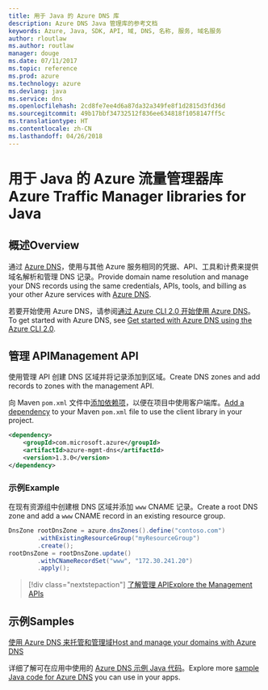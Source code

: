 ```yaml
---
title: 用于 Java 的 Azure DNS 库
description: Azure DNS Java 管理库的参考文档
keywords: Azure, Java, SDK, API, 域, DNS, 名称, 服务, 域名服务
author: rloutlaw
ms.author: routlaw
manager: douge
ms.date: 07/11/2017
ms.topic: reference
ms.prod: azure
ms.technology: azure
ms.devlang: java
ms.service: dns
ms.openlocfilehash: 2cd8fe7ee4d6a87da32a349fe8f1d2815d3fd36d
ms.sourcegitcommit: 49b17bbf34732512f836ee634818f1058147ff5c
ms.translationtype: HT
ms.contentlocale: zh-CN
ms.lasthandoff: 04/26/2018
---
```

# <a name="azure-traffic-manager-libraries-for-java"></a><span data-ttu-id="2b76c-104">用于 Java 的 Azure 流量管理器库</span><span class="sxs-lookup"><span data-stu-id="2b76c-104">Azure Traffic Manager libraries for Java</span></span>

## <a name="overview"></a><span data-ttu-id="2b76c-105">概述</span><span class="sxs-lookup"><span data-stu-id="2b76c-105">Overview</span></span>

<span data-ttu-id="2b76c-106">通过 [Azure DNS](/azure/dns/dns-overview)，使用与其他 Azure 服务相同的凭据、API、工具和计费来提供域名解析和管理 DNS 记录。</span><span class="sxs-lookup"><span data-stu-id="2b76c-106">Provide domain name resolution and manage your DNS records using the same credentials, APIs, tools, and billing as your other Azure services with [Azure DNS](/azure/dns/dns-overview).</span></span>

<span data-ttu-id="2b76c-107">若要开始使用 Azure DNS，请参阅[通过 Azure CLI 2.0 开始使用 Azure DNS](/azure/dns/dns-getstarted-cli)。</span><span class="sxs-lookup"><span data-stu-id="2b76c-107">To get started with Azure DNS, see [Get started with Azure DNS using the Azure CLI 2.0](/azure/dns/dns-getstarted-cli).</span></span>

## <a name="management-api"></a><span data-ttu-id="2b76c-108">管理 API</span><span class="sxs-lookup"><span data-stu-id="2b76c-108">Management API</span></span>

<span data-ttu-id="2b76c-109">使用管理 API 创建 DNS 区域并将记录添加到区域。</span><span class="sxs-lookup"><span data-stu-id="2b76c-109">Create DNS zones and add records to zones with the management API.</span></span>

<span data-ttu-id="2b76c-110">向 Maven `pom.xml` 文件中[添加依赖项](https://maven.apache.org/guides/getting-started/index.html#How_do_I_use_external_dependencies)，以便在项目中使用客户端库。</span><span class="sxs-lookup"><span data-stu-id="2b76c-110">[Add a dependency](https://maven.apache.org/guides/getting-started/index.html#How_do_I_use_external_dependencies) to your Maven `pom.xml` file to use the client library in your project.</span></span>

```XML
<dependency>
    <groupId>com.microsoft.azure</groupId>
    <artifactId>azure-mgmt-dns</artifactId>
    <version>1.3.0</version>
</dependency>
```   

### <a name="example"></a><span data-ttu-id="2b76c-111">示例</span><span class="sxs-lookup"><span data-stu-id="2b76c-111">Example</span></span>

<span data-ttu-id="2b76c-112">在现有资源组中创建根 DNS 区域并添加 `www` CNAME 记录。</span><span class="sxs-lookup"><span data-stu-id="2b76c-112">Create a root DNS zone and add a `www` CNAME record in an existing resource group.</span></span>

```java
DnsZone rootDnsZone = azure.dnsZones().define("contoso.com")
        .withExistingResourceGroup("myResourceGroup")
        .create();
rootDnsZone = rootDnsZone.update()
        .withCNameRecordSet("www", "172.30.241.20")
        .apply();
```

> [!div class="nextstepaction"]
> [<span data-ttu-id="2b76c-113">了解管理 API</span><span class="sxs-lookup"><span data-stu-id="2b76c-113">Explore the Management APIs</span></span>](/java/api/overview/azure/dns/management)

## <a name="samples"></a><span data-ttu-id="2b76c-114">示例</span><span class="sxs-lookup"><span data-stu-id="2b76c-114">Samples</span></span>

[<span data-ttu-id="2b76c-115">使用 Azure DNS 来托管和管理域</span><span class="sxs-lookup"><span data-stu-id="2b76c-115">Host and manage your domains with Azure DNS</span></span>](https://github.com/Azure-Samples/dns-java-host-and-manage-your-domains)

<span data-ttu-id="2b76c-116">详细了解可在应用中使用的 [Azure DNS 示例 Java 代码](https://azure.microsoft.com/resources/samples/?platform=java&term=dns)。</span><span class="sxs-lookup"><span data-stu-id="2b76c-116">Explore more [sample Java code for Azure DNS](https://azure.microsoft.com/resources/samples/?platform=java&term=dns) you can use in your apps.</span></span>

<!---Loc Comment: Please, refer to conversation section to check the issue. Thanks.--->
